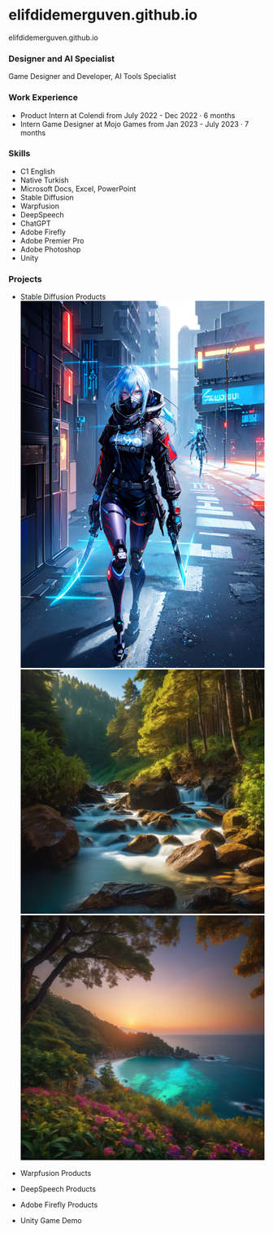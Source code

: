 # elifdidemerguven.github.io
elifdidemerguven.github.io 

### Designer and AI Specialist 
Game Designer and Developer, AI Tools Specialist

### Work Experience 
- Product Intern at Colendi
from July 2022 - Dec 2022 · 6 months
- Intern Game Designer at Mojo Games
from Jan 2023 - July 2023 · 7 months

### Skills
- C1 English
- Native Turkish
- Microsoft Docs, Excel, PowerPoint
- Stable Diffusion
- Warpfusion
- DeepSpeech
- ChatGPT
- Adobe Firefly
- Adobe Premier Pro
- Adobe Photoshop
- Unity

### Projects 
* Stable Diffusion Products
![Some Stable Diffusion Products by Me](assets/00016-4236491419.png)
![Some Stable Diffusion Products by Me](assets/00004-342733197.png)
![Some Stable Diffusion Products by Me](assets/00010-2598457077.png)

* Warpfusion Products
* DeepSpeech Products
* Adobe Firefly Products
* Unity Game Demo
